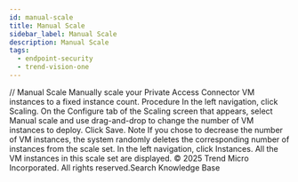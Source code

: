```yaml
---
id: manual-scale
title: Manual Scale
sidebar_label: Manual Scale
description: Manual Scale
tags:
  - endpoint-security
  - trend-vision-one
---
```


/*<![CDATA[*/ $('#title').html($('meta[name=map-description]').attr('content')); /*]]>*/ Manual Scale Manually scale your Private Access Connector VM instances to a fixed instance count. Procedure In the left navigation, click Scaling. On the Configure tab of the Scaling screen that appears, select Manual scale and use drag-and-drop to change the number of VM instances to deploy. Click Save. Note If you chose to decrease the number of VM instances, the system randomly deletes the corresponding number of instances from the scale set. In the left navigation, click Instances. All the VM instances in this scale set are displayed. © 2025 Trend Micro Incorporated. All rights reserved.Search Knowledge Base